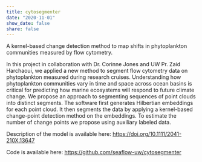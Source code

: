 ```yaml
---
title: cytosegmenter
date: "2020-11-01"
show_date: false
share: false
---
```

A kernel-based change detection method to map shifts in phytoplankton communities measured by flow cytometry. 

<!--more--> 
In this project in collaboration with Dr. Corinne Jones and UW Pr. Zaid Harchaoui, we applied a new method to segment flow cytometry data on phytoplankton measured during research cruises. Understanding how phytoplankton communities vary in time and space across ocean basins is critical for predicting how marine ecosystems will respond to future climate change. We propose an approach to segmenting sequences of point clouds into distinct segments. The software first generates Hilbertian embeddings for each point cloud. It then segments the data by applying a kernel-based change-point detection method on the embeddings. To estimate the number of change points we propose using auxiliary labeled data.

Description of the model is available here: https://doi.org/10.1111/2041-210X.13647

Code is available here: https://github.com/seaflow-uw/cytosegmenter 